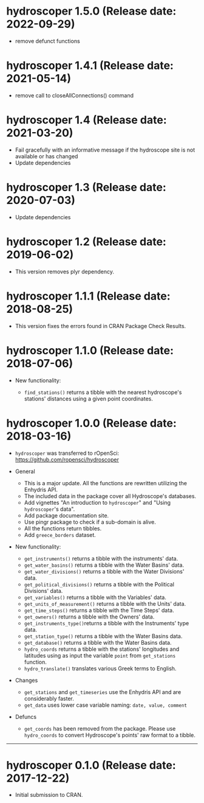 # hydroscoper 1.5.0 (Release date: 2022-09-29)

* remove defunct functions

# hydroscoper 1.4.1 (Release date: 2021-05-14)

* remove call to closeAllConnections() command

# hydroscoper 1.4 (Release date: 2021-03-20)

* Fail gracefully with an informative message if the hydroscope site is not 
  available or has changed
* Update dependencies

# hydroscoper 1.3 (Release date: 2020-07-03)

* Update dependencies

# hydroscoper 1.2 (Release date: 2019-06-02)

* This version removes plyr dependency.

# hydroscoper 1.1.1 (Release date: 2018-08-25)

* This version fixes the errors found in CRAN Package Check Results.

# hydroscoper 1.1.0 (Release date: 2018-07-06)

* New functionality:

  - `find_stations()` returns a tibble with the nearest hydroscope's stations' distances using a given point coordinates.


# hydroscoper 1.0.0 (Release date: 2018-03-16)

* `hydroscoper` was transferred to rOpenSci: https://github.com/ropensci/hydroscoper

* General

  - This is a major update. All the functions are rewritten utilizing the Enhydris API.
  - The included data in the package cover all Hydroscope's databases.
  - Add vignettes "An introduction to `hydroscoper`" and  "Using `hydroscoper`'s data".
  - Add package documentation site.
  - Use pingr package to check if a sub-domain is alive.
  - All the functions return tibbles.
  - Add `greece_borders` dataset.

* New functionality:

  - `get_instruments()` returns a tibble with the instruments' data.
  - `get_water_basins()` returns a tibble with the Water Basins' data.
  - `get_water_divisions()` returns a tibble with the Water Divisions' data.
  - `get_political_divisions()` returns a tibble with the Political Divisions' data.
  - `get_variables()` returns a tibble with the Variables' data.
  - `get_units_of_measurement()` returns a tibble with the Units' data.
  - `get_time_steps()` returns a tibble with the Time Steps' data.
  - `get_owners()` returns a tibble with the Owners' data.
  - `get_instruments_type()`returns a tibble with the Instruments' type data.
  - `get_station_type()` returns a tibble with the Water Basins data.
  - `get_database()` returns a tibble with the Water Basins data.
  - `hydro_coords` returns a tibble with the stations' longitudes and latitudes using as input the variable `point` from `get_stations` function.
  - `hydro_translate()` translates various Greek terms to English.

* Changes

  - `get_stations` and `get_timeseries` use the Enhydris API and are considerably faster.
  - `get_data` uses lower case variable naming: `date, value, comment`

* Defuncs

  - `get_coords` has been removed from the package. Please use `hydro_coords` to convert Hydroscope's points' raw format to a tibble.

--------------------------------------------------------------------------------

# hydroscoper 0.1.0 (Release date: 2017-12-22)

* Initial submission to CRAN.



